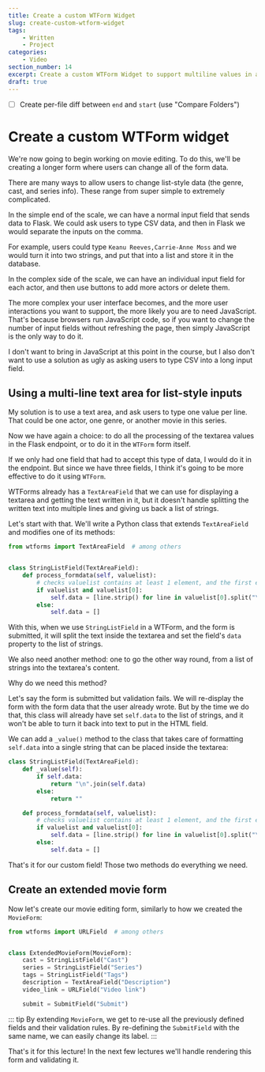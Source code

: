 ```yaml
---
title: Create a custom WTForm Widget
slug: create-custom-wtform-widget
tags:
    - Written
    - Project
categories:
    - Video
section_number: 14
excerpt: Create a custom WTForm Widget to support multiline values in a textarea.
draft: true
---
```


- [ ] Create per-file diff between `end` and `start` (use "Compare Folders")


# Create a custom WTForm widget

We're now going to begin working on movie editing. To do this, we'll be creating a longer form where users can change all of the form data.

There are many ways to allow users to change list-style data (the genre, cast, and series info). These range from super simple to extremely complicated.

In the simple end of the scale, we can have a normal input field that sends data to Flask. We could ask users to type CSV data, and then in Flask we would separate the inputs on the comma.

For example, users could type `Keanu Reeves,Carrie-Anne Moss` and we would turn it into two strings, and put that into a list and store it in the database.

In the complex side of the scale, we can have an individual input field for each actor, and then use buttons to add more actors or delete them.

The more complex your user interface becomes, and the more user interactions you want to support, the more likely you are to need JavaScript. That's because browsers run JavaScript code, so if you want to change the number of input fields without refreshing the page, then simply JavaScript is the only way to do it.

I don't want to bring in JavaScript at this point in the course, but I also don't want to use a solution as ugly as asking users to type CSV into a long input field.

## Using a multi-line text area for list-style inputs

My solution is to use a text area, and ask users to type one value per line. That could be one actor, one genre, or another movie in this series.

Now we have again a choice: to do all the processing of the textarea values in the Flask endpoint, or to do it in the `WTForm` form itself.

If we only had one field that had to accept this type of data, I would do it in the endpoint. But since we have three fields, I think it's going to be more effective to do it using `WTForm`.

WTForms already has a `TextAreaField` that we can use for displaying a textarea and getting the text written in it, but it doesn't handle splitting the written text into multiple lines and giving us back a list of strings.

Let's start with that. We'll write a Python class that extends `TextAreaField` and modifies one of its methods:

```py
from wtforms import TextAreaField  # among others


class StringListField(TextAreaField):
    def process_formdata(self, valuelist):
        # checks valuelist contains at least 1 element, and the first element isn't falsy (i.e. empty string)
        if valuelist and valuelist[0]:
            self.data = [line.strip() for line in valuelist[0].split("\n")]
        else:
            self.data = []
```

With this, when we use `StringListField` in a WTForm, and the form is submitted, it will split the text inside the textarea and set the field's `data` property to the list of strings.

We also need another method: one to go the other way round, from a list of strings into the textarea's content.

Why do we need this method?

Let's say the form is submitted but validation fails. We will re-display the form with the form data that the user already wrote. But by the time we do that, this class will already have set `self.data` to the list of strings, and it won't be able to turn it back into text to put in the HTML field.

We can add a `_value()` method to the class that takes care of formatting `self.data` into a single string that can be placed inside the textarea:

```py
class StringListField(TextAreaField):
    def _value(self):
        if self.data:
            return "\n".join(self.data)
        else:
            return ""

    def process_formdata(self, valuelist):
        # checks valuelist contains at least 1 element, and the first element isn't falsy (i.e. empty string)
        if valuelist and valuelist[0]:
            self.data = [line.strip() for line in valuelist[0].split("\n")]
        else:
            self.data = []
```

That's it for our custom field! Those two methods do everything we need.

## Create an extended movie form

Now let's create our movie editing form, similarly to how we created the `MovieForm`:

```py
from wtforms import URLField  # among others


class ExtendedMovieForm(MovieForm):
    cast = StringListField("Cast")
    series = StringListField("Series")
    tags = StringListField("Tags")
    description = TextAreaField("Description")
    video_link = URLField("Video link")

    submit = SubmitField("Submit")
```

::: tip
By extending `MovieForm`, we get to re-use all the previously defined fields and their validation rules. By re-defining the `SubmitField` with the same name, we can easily change its label.
:::

That's it for this lecture! In the next few lectures we'll handle rendering this form and validating it.
